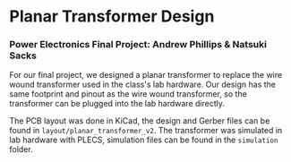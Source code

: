 # Planar Transformer Design

### Power Electronics Final Project: Andrew Phillips & Natsuki Sacks

For our final project, we designed a planar transformer to replace the wire wound transformer used in the class's lab hardware. Our design has the same footprint and pinout as the wire wound transformer, so the transformer can be plugged into the lab hardware directly.

The PCB layout was done in KiCad, the design and Gerber files can be found in `layout/planar_transformer_v2`. The transformer was simulated in lab hardware with PLECS, simulation files can be found in the `simulation` folder.
